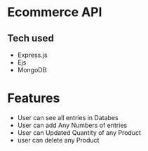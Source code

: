 # Ecommerce API

## Tech used
+ Express.js
+ Ejs
+ MongoDB

# Features
+ User can see all entries in Databes
+ User can add Any Numbers of entries
+ User can Updated Quantity of any Product
+ user can delete any Product
